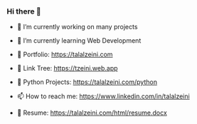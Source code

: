 ### Hi there 👋

- 🔭 I’m currently working on many projects
- 🌱 I’m currently learning Web Development

- 🤙 Portfolio:       https://talalzeini.com
- 🌲 Link Tree:       https://tzeini.web.app
- 🐍 Python Projects: https://talalzeini.com/python
- 📫 How to reach me: https://www.linkedin.com/in/talalzeini
- 📄 Resume:          https://talalzeini.com/html/resume.docx
